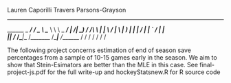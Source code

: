 Lauren Caporilli 
Travers Parsons-Grayson

_____________________   _____  ________    _______  ___________
\______   \_   _____/  /  _  \ \______ \   \      \ \_   _____/
 |       _/|    __)_  /  /_\  \ |    |  \  /   |   \ |    __)_ 
 |    |   \|        \/    |    \|    `   \/    |    \|        \
 |____|_  /_______  /\____|__  /_______  /\____|__  /_______  /
        \/        \/         \/        \/         \/        \/
        
The following project concerns estimation of end of season save percentages from a sample of 10-15 games early in the season. We aim to show that Stein-Esimators are better than the MLE in this case. See final-project-js.pdf for the full write-up and hockeyStatsnew.R for R source code
